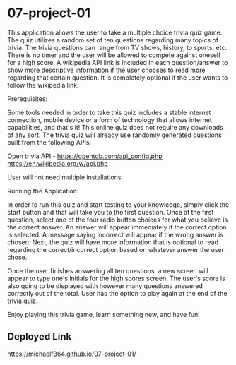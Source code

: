 # 07-project-01

This application allows the user to take a multiple choice trivia quiz game. The quiz utilizes a random set of ten questions regarding many topics of trivia. The trivia questions can range from TV shows, history, to sports, etc. There is no timer and the user will be allowed to compete against oneself for a high score. A wikipedia API link is included in each question/answer to show more descriptive information if the user chooses to read more regarding that certain question. It is completely optional if the user wants to follow the wikipedia link.


Prerequisites:

Some tools needed in order to take this quiz includes a stable internet connection, mobile device or a form of technology that allows internet capabilities, and that's it! This online quiz does not require any downloads of any sort. The trivia quiz will already use randomly generated questions built from the following APIs: 

Open trivia API - https://opentdb.com/api_config.php
https://en.wikipedia.org/w/api.php

User will not need multiple installations. 


Running the Application:

In order to run this quiz and start testing to your knowledge, simply click the start button and that will take you to the first question. Once at the first question, select one of the four radio button choices for what you believe is the correct answer. An answer will appear immediately if the correct option is selected. A message saying incorrect will appear if the wrong answer is chosen. Next, the quiz will have more information that is optional to read regarding the correct/incorrect option based on whatever answer the user chose.  

Once the user finishes answering all ten questions, a new screen will appear to type one's initials for the high scores screen. The user's score is also going to be displayed with however many questions answered correctly out of the total. User has the option to play again at the end of the trivia quiz. 

Enjoy playing this trivia game, learn something new, and have fun! 

## Deployed Link

https://michaelf364.github.io/07-project-01/




